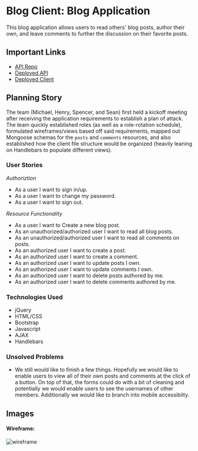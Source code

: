 # Blog Client: Blog Application

This blog application allows users to read others' blog posts, author their own, and leave comments to further the discussion on their favorite posts.

## Important Links

- [API Repo](https://github.com/The-Front-Row/blog-api)
- [Deployed API](https://frontrow-blog.herokuapp.com/)
- [Deployed Client](https://the-front-row.github.io/blog-client/)

## Planning Story

The team (Michael, Henry, Spencer, and Sean) first held a kickoff meeting after receiving the application requirements to establish a plan of attack. The team quickly established roles (as well as a role-rotation schedule), formulated wireframes/views based off said requirements, mapped out Mongoose schemas for the `posts` and `comments` resources, and also established how the client file structure would be organized (heavily leaning on Handlebars to populate different views).

### User Stories

_Authoriztion_

- As a user I want to sign in/up.
- As a user I want to change my password.
- As a user I want to sign out.

_Resource Functionality_

- As a user I want to Create a new blog post.
- As an unauthorized/authorized user I want to read all blog posts.
- As an unauthorized/authorized user I want to read all comments on posts.
- As an authorized user I want to create a post.
- As an authorized user I want to create a comment.
- As an authorized user I want to update posts I own.
- As an authorized user I want to update comments I own.
- As an authorized user I want to delete posts authored by me.
- As an authorized user I want to delete comments authored by me.

### Technologies Used

- jQuery
- HTML/CSS
- Bootstrap
- Javascript
- AJAX
- Handlebars

### Unsolved Problems

- We still would like to finish a few things. Hopefully we would like to enable users to view all of their own posts and comments at the click of a button. On top of that, the forms could do with a bit of cleaning and potentially we would enable users to see the usernames of other members. Additionally we would like to branch into mobile accessibilty.

## Images

#### Wireframe:

![wireframe](https://imgur.com/8qk8qoF)

